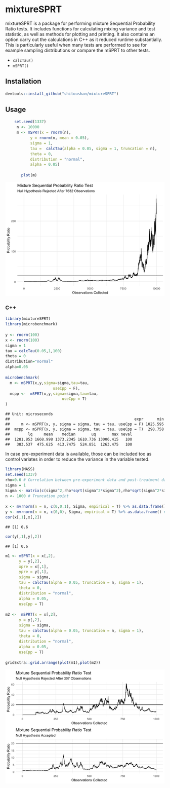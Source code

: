 # mixtureSPRT

mixtureSPRT is a package for performing mixture Sequential Probability
Ratio tests. It includes functions for calculating mixing variance and
test statistic, as well as methods for plotting and printing. It also
contains an option carry out the calculations in C++ as it reduced
runtime substantially. This is particularly useful when many tests are
performed to see for example sampling distributions or compare the mSPRT
to other tests.

  - `calcTau()`
  - `mSPRT()`

## Installation

``` r
devtools::install_github("shitoushan/mixtureSPRT")
```

## Usage

``` r
    set.seed(1337)
     n <- 10000
     m <- mSPRT(x = rnorm(n),
           y = rnorm(n, mean = 0.05),
           sigma = 1,
           tau =  calcTau(alpha = 0.05, sigma = 1, truncation = n),
           theta = 0,
           distribution = "normal",
           alpha = 0.05)

       plot(m)
```

![](README_files/figure-gfm/unnamed-chunk-3-1.png)<!-- -->

### C++

``` r
library(mixtureSPRT)
library(microbenchmark)

y <- rnorm(100)
x <- rnorm(100)
sigma = 1
tau = calcTau(0.05,1,100)
theta = 0
distribution="normal"
alpha=0.05

microbenchmark(
  m <- mSPRT(x,y,sigma=sigma,tau=tau,
                     useCpp = F),
  mcpp <-  mSPRT(x,y,sigma=sigma,tau=tau,
                         useCpp = T)
)
```

    ## Unit: microseconds
    ##                                                       expr      min
    ##     m <- mSPRT(x, y, sigma = sigma, tau = tau, useCpp = F) 1025.595
    ##  mcpp <- mSPRT(x, y, sigma = sigma, tau = tau, useCpp = T)  298.758
    ##        lq     mean    median       uq       max neval
    ##  1281.853 1668.998 1373.2345 1610.736 13006.415   100
    ##   383.537  475.625  413.7475  524.851  1263.475   100

In case pre-experiment data is available, those can be included too as
control variates in order to reduce the variance in the variable tested.

``` r
library(MASS)
set.seed(1337)
rho=0.6 # Correlation between pre-experiment data and post-treatment data
sigma = 1
Sigma <- matrix(c(sigma^2,rho*sqrt(sigma^2*sigma^2),rho*sqrt(sigma^2*sigma^2),sigma^2),2,2) # covar.matrix to make sure correlation = rho
n <- 1000 # Truncation point

x <- mvrnorm(n = n, c(0,0.1), Sigma, empirical = T) %>% as.data.frame() # Treatment group
y <- mvrnorm(n = n, c(0,0), Sigma, empirical = T) %>% as.data.frame() # Control group
cor(x[,1],x[,2])
```

    ## [1] 0.6

``` r
cor(y[,1],y[,2])
```

    ## [1] 0.6

``` r
m1 <- mSPRT(x = x[,2],
      y = y[,2],
      xpre = x[,1],
      ypre = y[,1],
      sigma = sigma,
      tau = calcTau(alpha = 0.05, truncation = n, sigma = 1),
      theta = 0,
      distribution = "normal",
      alpha = 0.05,
      useCpp = T)

m2 <-  mSPRT(x = x[,2],
      y = y[,2],
      sigma = sigma,
      tau = calcTau(alpha = 0.05, truncation = n, sigma = 1),
      theta = 0,
      distribution = "normal",
      alpha = 0.05,
      useCpp = T)

gridExtra::grid.arrange(plot(m1),plot(m2))
```

![](README_files/figure-gfm/unnamed-chunk-5-1.png)<!-- -->
